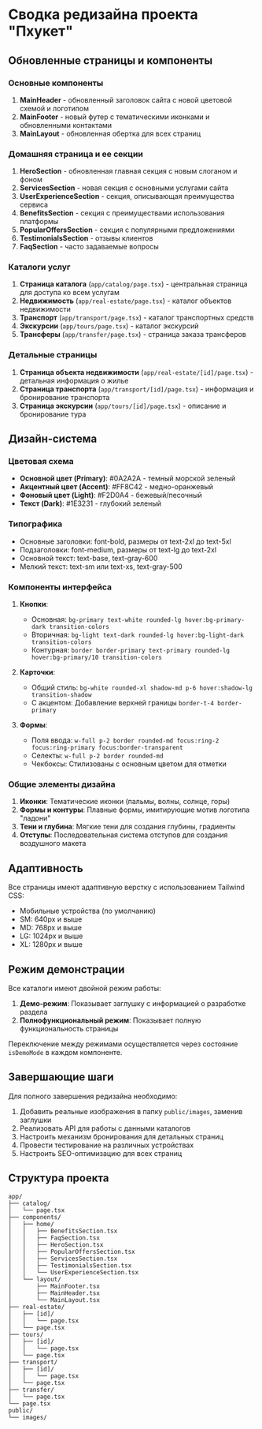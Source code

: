 # Сводка редизайна проекта "Пхукет"

## Обновленные страницы и компоненты

### Основные компоненты

1. **MainHeader** - обновленный заголовок сайта с новой цветовой схемой и логотипом
2. **MainFooter** - новый футер с тематическими иконками и обновленными контактами
3. **MainLayout** - обновленная обертка для всех страниц

### Домашняя страница и ее секции

1. **HeroSection** - обновленная главная секция с новым слоганом и фоном
2. **ServicesSection** - новая секция с основными услугами сайта
3. **UserExperienceSection** - секция, описывающая преимущества сервиса
4. **BenefitsSection** - секция с преимуществами использования платформы
5. **PopularOffersSection** - секция с популярными предложениями
6. **TestimonialsSection** - отзывы клиентов
7. **FaqSection** - часто задаваемые вопросы

### Каталоги услуг

1. **Страница каталога** (`app/catalog/page.tsx`) - центральная страница для доступа ко всем услугам
2. **Недвижимость** (`app/real-estate/page.tsx`) - каталог объектов недвижимости
3. **Транспорт** (`app/transport/page.tsx`) - каталог транспортных средств
4. **Экскурсии** (`app/tours/page.tsx`) - каталог экскурсий
5. **Трансферы** (`app/transfer/page.tsx`) - страница заказа трансферов

### Детальные страницы

1. **Страница объекта недвижимости** (`app/real-estate/[id]/page.tsx`) - детальная информация о жилье
2. **Страница транспорта** (`app/transport/[id]/page.tsx`) - информация и бронирование транспорта
3. **Страница экскурсии** (`app/tours/[id]/page.tsx`) - описание и бронирование тура

## Дизайн-система

### Цветовая схема

- **Основной цвет (Primary)**: #0A2A2A - темный морской зеленый
- **Акцентный цвет (Accent)**: #FF8C42 - медно-оранжевый
- **Фоновый цвет (Light)**: #F2D0A4 - бежевый/песочный
- **Текст (Dark)**: #1E3231 - глубокий зеленый

### Типографика

- Основные заголовки: font-bold, размеры от text-2xl до text-5xl
- Подзаголовки: font-medium, размеры от text-lg до text-2xl
- Основной текст: text-base, text-gray-600
- Мелкий текст: text-sm или text-xs, text-gray-500

### Компоненты интерфейса

1. **Кнопки**:

   - Основная: `bg-primary text-white rounded-lg hover:bg-primary-dark transition-colors`
   - Вторичная: `bg-light text-dark rounded-lg hover:bg-light-dark transition-colors`
   - Контурная: `border border-primary text-primary rounded-lg hover:bg-primary/10 transition-colors`

2. **Карточки**:

   - Общий стиль: `bg-white rounded-xl shadow-md p-6 hover:shadow-lg transition-shadow`
   - С акцентом: Добавление верхней границы `border-t-4 border-primary`

3. **Формы**:
   - Поля ввода: `w-full p-2 border rounded-md focus:ring-2 focus:ring-primary focus:border-transparent`
   - Селекты: `w-full p-2 border rounded-md`
   - Чекбоксы: Стилизованы с основным цветом для отметки

### Общие элементы дизайна

1. **Иконки**: Тематические иконки (пальмы, волны, солнце, горы)
2. **Формы и контуры**: Плавные формы, имитирующие мотив логотипа "ладони"
3. **Тени и глубина**: Мягкие тени для создания глубины, градиенты
4. **Отступы**: Последовательная система отступов для создания воздушного макета

## Адаптивность

Все страницы имеют адаптивную верстку с использованием Tailwind CSS:

- Мобильные устройства (по умолчанию)
- SM: 640px и выше
- MD: 768px и выше
- LG: 1024px и выше
- XL: 1280px и выше

## Режим демонстрации

Все каталоги имеют двойной режим работы:

1. **Демо-режим**: Показывает заглушку с информацией о разработке раздела
2. **Полнофункциональный режим**: Показывает полную функциональность страницы

Переключение между режимами осуществляется через состояние `isDemoMode` в каждом компоненте.

## Завершающие шаги

Для полного завершения редизайна необходимо:

1. Добавить реальные изображения в папку `public/images`, заменив заглушки
2. Реализовать API для работы с данными каталогов
3. Настроить механизм бронирования для детальных страниц
4. Провести тестирование на различных устройствах
5. Настроить SEO-оптимизацию для всех страниц

## Структура проекта

```
app/
├── catalog/
│   └── page.tsx
├── components/
│   ├── home/
│   │   ├── BenefitsSection.tsx
│   │   ├── FaqSection.tsx
│   │   ├── HeroSection.tsx
│   │   ├── PopularOffersSection.tsx
│   │   ├── ServicesSection.tsx
│   │   ├── TestimonialsSection.tsx
│   │   └── UserExperienceSection.tsx
│   └── layout/
│       ├── MainFooter.tsx
│       ├── MainHeader.tsx
│       └── MainLayout.tsx
├── real-estate/
│   ├── [id]/
│   │   └── page.tsx
│   └── page.tsx
├── tours/
│   ├── [id]/
│   │   └── page.tsx
│   └── page.tsx
├── transport/
│   ├── [id]/
│   │   └── page.tsx
│   └── page.tsx
├── transfer/
│   └── page.tsx
└── page.tsx
public/
└── images/
```
